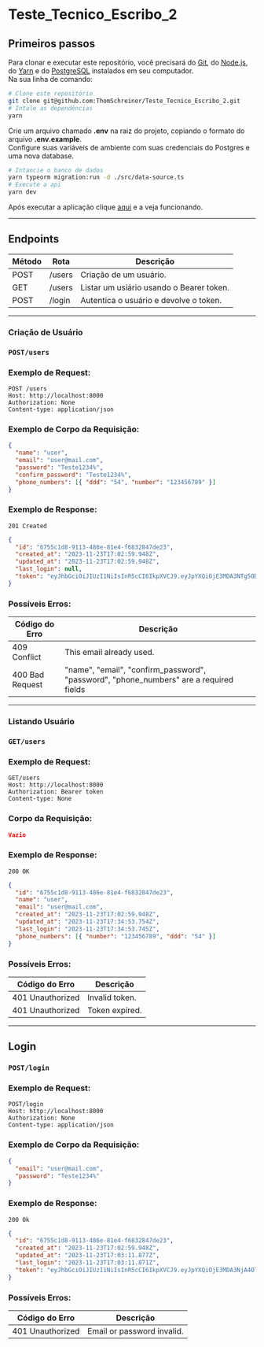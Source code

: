 # Teste_Tecnico_Escribo_2

## Primeiros passos

Para clonar e executar este repositório, você precisará do [Git](https://git-scm.com), do [Node.js](https://nodejs.org/pt-br/download/), do [Yarn](https://classic.yarnpkg.com/lang/en/docs/install/) e do [PostgreSQL](https://www.postgresql.org/download/) instalados em seu computador. \
Na sua linha de comando:

```bash
# Clone este repositório
git clone git@github.com:ThomSchreiner/Teste_Tecnico_Escribo_2.git
# Intale as dependências
yarn
```

Crie um arquivo chamado **.env** na raiz do projeto, copiando o formato do arquivo **.env.example**. \
Configure suas variáveis de ambiente com suas credenciais do Postgres e uma nova database.

```bash
# Intancie o banco de dados
yarn typeorm migration:run -d ./src/data-source.ts
# Execute a api
yarn dev
```

Após executar a aplicação clique [aqui](http://localhost:8000) e a veja funcionando.

---

## Endpoints

| Método | Rota   | Descrição                                |
| ------ | ------ | ---------------------------------------- |
| POST   | /users | Criação de um usuário.                   |
| GET    | /users | Listar um usiário usando o Bearer token. |
| POST   | /login | Autentica o usuário e devolve o token.   |

---

### **Criação de Usuário**

### `POST/users`

### Exemplo de Request:

```
POST /users
Host: http://localhost:8000
Authorization: None
Content-type: application/json
```

### Exemplo de Corpo da Requisição:

```json
{
  "name": "user",
  "email": "user@mail.com",
  "password": "Teste1234%",
  "confirm_password": "Teste1234%",
  "phone_numbers": [{ "ddd": "54", "number": "123456789" }]
}
```

### Exemplo de Response:

```
201 Created
```

```json
{
  "id": "6755c1d8-9113-486e-81e4-f6832847de23",
  "created_at": "2023-11-23T17:02:59.948Z",
  "updated_at": "2023-11-23T17:02:59.948Z",
  "last_login": null,
  "token": "eyJhbGciOiJIUzI1NiIsInR5cCI6IkpXVCJ9.eyJpYXQiOjE3MDA3NTg5ODAsImV4cCI6MTcwMDc2MDc4MCwic3ViIjoiNjc1NWMxZDgtOTExMy00ODZlLTgxZTQtZjY4MzI4NDdkZTIzIn0.0qypfY-INZnqrjA_UEZKH8Z0_Es8Ed2zcvxN-sxR3bY"
}
```

### Possíveis Erros:

| Código do Erro  | Descrição                                                                              |
| --------------- | -------------------------------------------------------------------------------------- |
| 409 Conflict    | This email already used.                                                               |
| 400 Bad Request | "name", "email", "confirm_password", "password", "phone_numbers" are a required fields |

---

### **Listando Usuário**

### `GET/users`

### Exemplo de Request:

```
GET/users
Host: http://localhost:8000
Authorization: Bearer token
Content-type: None
```

### Corpo da Requisição:

```json
Vazio
```

### Exemplo de Response:

```
200 OK
```

```json
{
  "id": "6755c1d8-9113-486e-81e4-f6832847de23",
  "name": "user",
  "email": "user@mail.com",
  "created_at": "2023-11-23T17:02:59.948Z",
  "updated_at": "2023-11-23T17:34:53.754Z",
  "last_login": "2023-11-23T17:34:53.745Z",
  "phone_numbers": [{ "number": "123456789", "ddd": "54" }]
}
```

### Possíveis Erros:

| Código do Erro   | Descrição      |
| ---------------- | -------------- |
| 401 Unauthorized | Invalid token. |
| 401 Unauthorized | Token expired. |

---

## **Login**

### `POST/login`

### Exemplo de Request:

```
POST/login
Host: http://localhost:8000
Authorization: None
Content-type: application/json
```

### Exemplo de Corpo da Requisição:

```json
{
  "email": "user@mail.com",
  "password": "Teste1234%"
}
```

### Exemplo de Response:

```
200 Ok
```

```json
{
  "id": "6755c1d8-9113-486e-81e4-f6832847de23",
  "created_at": "2023-11-23T17:02:59.948Z",
  "updated_at": "2023-11-23T17:03:11.877Z",
  "last_login": "2023-11-23T17:03:11.871Z",
  "token": "eyJhbGciOiJIUzI1NiIsInR5cCI6IkpXVCJ9.eyJpYXQiOjE3MDA3NjA4OTMsImV4cCI6MTcwMDc2MjY5Mywic3ViIjoiNjc1NWMxZDgtOTExMy00ODZlLTgxZTQtZjY4MzI4NDdkZTIzIn0.eS4LHHBmL-9-ImUC496YaX3Tjj31ySaGSF22zHGBfqc"
}
```

### Possíveis Erros:

| Código do Erro   | Descrição                  |
| ---------------- | -------------------------- |
| 401 Unauthorized | Email or password invalid. |
